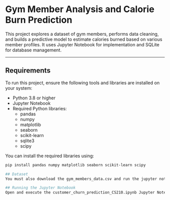 # Gym Member Analysis and Calorie Burn Prediction

This project explores a dataset of gym members, performs data cleaning, and builds a predictive model to estimate calories burned based on various member profiles. It uses Jupyter Notebook for implementation and SQLite for database management.

---

## Requirements

To run this project, ensure the following tools and libraries are installed on your system:

- Python 3.8 or higher
- Jupyter Notebook
- Required Python libraries:
  - pandas
  - numpy
  - matplotlib
  - seaborn
  - scikit-learn
  - sqlite3
  - scipy

You can install the required libraries using:

```bash
pip install pandas numpy matplotlib seaborn scikit-learn scipy

## Dataset
You must also download the gym_members_data.csv and run the jupyter notebook within the same repository of the csv file.

## Running the Jupyter Notebook
Open and execute the customer_churn_prediction_CS210.ipynb Jupyter Notebook cell by cell to train and evaluate the model.
